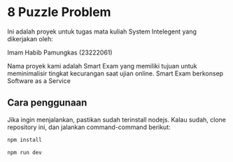 # 8 Puzzle Problem

Ini adalah proyek untuk tugas mata kuliah System Intelegent yang dikerjakan oleh:

Imam Habib Pamungkas (23222061)

Nama proyek kami adalah Smart Exam yang memiliki tujuan untuk meminimalisir tingkat kecurangan saat ujian online. 
Smart Exam berkonsep Software as a Service

## Cara penggunaan

Jika ingin menjalankan, pastikan sudah terinstall nodejs.
Kalau sudah, clone repository ini, dan jalankan command-command berikut:

```sh
npm install
```

```sh
npm run dev
```
